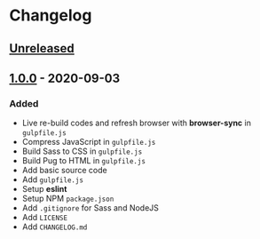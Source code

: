 # Changelog

## [Unreleased]

## [1.0.0] - 2020-09-03

### Added

-   Live re-build codes and refresh browser with **browser-sync** in `gulpfile.js`
-   Compress JavaScript in `gulpfile.js`
-   Build Sass to CSS in `gulpfile.js`
-   Build Pug to HTML in `gulpfile.js`
-   Add basic source code
-   Add `gulpfile.js`
-   Setup **eslint**
-   Setup NPM `package.json`
-   Add `.gitignore` for Sass and NodeJS
-   Add `LICENSE`
-   Add `CHANGELOG.md`

[Unreleased]: https://github.com/snakeneedy/template-website/compare/master...develop
[1.0.0]: https://github.com/snakeneedy/template-simple-website/releases/tag/v1.0.0

